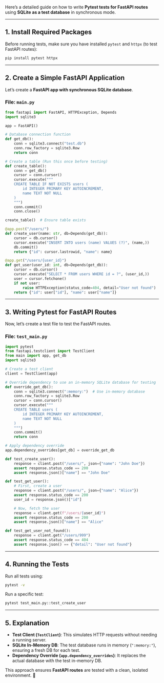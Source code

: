 Here’s a detailed guide on how to write **Pytest tests for FastAPI routes** using **SQLite as a test database** in synchronous mode.

---

## **1. Install Required Packages**
Before running tests, make sure you have installed `pytest` and `httpx` (to test FastAPI routes):

```bash
pip install pytest httpx
```

---

## **2. Create a Simple FastAPI Application**
Let’s create a **FastAPI app with synchronous SQLite database**.

### **File: `main.py`**
```python
from fastapi import FastAPI, HTTPException, Depends
import sqlite3

app = FastAPI()

# Database connection function
def get_db():
    conn = sqlite3.connect("test.db")
    conn.row_factory = sqlite3.Row
    return conn

# Create a table (Run this once before testing)
def create_table():
    conn = get_db()
    cursor = conn.cursor()
    cursor.execute("""
    CREATE TABLE IF NOT EXISTS users (
        id INTEGER PRIMARY KEY AUTOINCREMENT,
        name TEXT NOT NULL
    )
    """)
    conn.commit()
    conn.close()

create_table()  # Ensure table exists

@app.post("/users/")
def create_user(name: str, db=Depends(get_db)):
    cursor = db.cursor()
    cursor.execute("INSERT INTO users (name) VALUES (?)", (name,))
    db.commit()
    return {"id": cursor.lastrowid, "name": name}

@app.get("/users/{user_id}")
def get_user(user_id: int, db=Depends(get_db)):
    cursor = db.cursor()
    cursor.execute("SELECT * FROM users WHERE id = ?", (user_id,))
    user = cursor.fetchone()
    if not user:
        raise HTTPException(status_code=404, detail="User not found")
    return {"id": user["id"], "name": user["name"]}
```

---

## **3. Writing Pytest for FastAPI Routes**
Now, let’s create a test file to test the FastAPI routes.

### **File: `test_main.py`**
```python
import pytest
from fastapi.testclient import TestClient
from main import app, get_db
import sqlite3

# Create a test client
client = TestClient(app)

# Override dependency to use an in-memory SQLite database for testing
def override_get_db():
    conn = sqlite3.connect(":memory:")  # Use in-memory database
    conn.row_factory = sqlite3.Row
    cursor = conn.cursor()
    cursor.execute("""
    CREATE TABLE users (
        id INTEGER PRIMARY KEY AUTOINCREMENT,
        name TEXT NOT NULL
    )
    """)
    conn.commit()
    return conn

# Apply dependency override
app.dependency_overrides[get_db] = override_get_db

def test_create_user():
    response = client.post("/users/", json={"name": "John Doe"})
    assert response.status_code == 200
    assert response.json()["name"] == "John Doe"

def test_get_user():
    # First, create a user
    response = client.post("/users/", json={"name": "Alice"})
    assert response.status_code == 200
    user_id = response.json()["id"]

    # Now, fetch the user
    response = client.get(f"/users/{user_id}")
    assert response.status_code == 200
    assert response.json()["name"] == "Alice"

def test_get_user_not_found():
    response = client.get("/users/999")
    assert response.status_code == 404
    assert response.json() == {"detail": "User not found"}
```

---

## **4. Running the Tests**
Run all tests using:

```bash
pytest -v
```

Run a specific test:

```bash
pytest test_main.py::test_create_user
```

---

## **5. Explanation**
- **Test Client (`TestClient`)**: This simulates HTTP requests without needing a running server.
- **SQLite In-Memory DB**: The test database runs in memory (`":memory:"`), ensuring a fresh DB for each test.
- **Dependency Override (`app.dependency_overrides`)**: It replaces the actual database with the test in-memory DB.

This approach ensures **FastAPI routes** are tested with a clean, isolated environment. 🚀